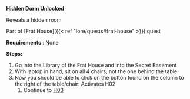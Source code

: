 **Hidden Dorm Unlocked**

Reveals a hidden room

Part of [Frat House]({{< ref "lore/quests#frat-house" >}}) quest

**Requirements** : None

**Steps:**

1. Go into the Library of the Frat House and into the Secret Basement
2. With laptop in hand, sit on all 4 chairs, not the one behind the table.
3. Now you should be able to click on the button found on the column to the right of the table/chair: Activates H02
	1. Continue to [H03](#h03)
